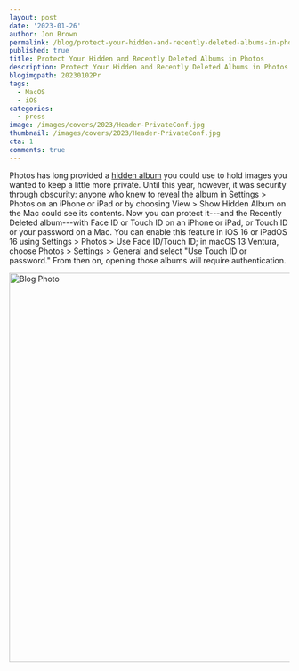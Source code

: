 ```yaml
---
layout: post
date: '2023-01-26'
author: Jon Brown
permalink: /blog/protect-your-hidden-and-recently-deleted-albums-in-photos/
published: true
title: Protect Your Hidden and Recently Deleted Albums in Photos
description: Protect Your Hidden and Recently Deleted Albums in Photos
blogimgpath: 20230102Pr
tags:
  - MacOS
  - iOS
categories:
  - press
image: /images/covers/2023/Header-PrivateConf.jpg
thumbnail: /images/covers/2023/Header-PrivateConf.jpg
cta: 1
comments: true
---
```

Photos has long provided a [hidden
album](https://support.apple.com/en-us/HT205891) you could use to hold
images you wanted to keep a little more private. Until this year,
however, it was security through obscurity: anyone who knew to reveal
the album in Settings \> Photos on an iPhone or iPad or by choosing View
\> Show Hidden Album on the Mac could see its contents. Now you can
protect it---and the Recently Deleted album---with Face ID or Touch ID
on an iPhone or iPad, or Touch ID or your password on a Mac. You can
enable this feature in iOS 16 or iPadOS 16 using Settings \> Photos \>
Use Face ID/Touch ID; in macOS 13 Ventura, choose Photos \> Settings \>
General and select "Use Touch ID or password." From then on, opening
those albums will require authentication.



<img alt="Blog Photo" src="{{ site.site_cdn }}/images/blog/2023/20230102Pr/image2.png" class="img-fluid rounded m-2" width="700" />
